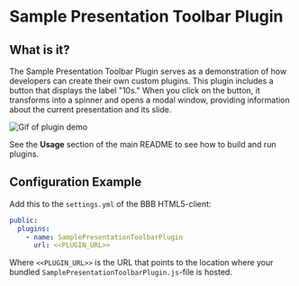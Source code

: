 # Sample Presentation Toolbar Plugin

## What is it?

The Sample Presentation Toolbar Plugin serves as a demonstration of how developers can create their own custom plugins. This plugin includes a button that displays the label "10s." When you click on the button, it transforms into a spinner and opens a modal window, providing information about the current presentation and its slide.

![Gif of plugin demo](./public/assets/plugin.gif)

See the **Usage** section of the main README to see how to build and run plugins.

## Configuration Example

Add this to the `settings.yml` of the BBB HTML5-client:

```yaml
public:
  plugins:
    - name: SamplePresentationToolbarPlugin
      url: <<PLUGIN_URL>>
```

Where `<<PLUGIN_URL>>` is the URL that points to the location where your bundled `SamplePresentationToolbarPlugin.js`-file is hosted.
